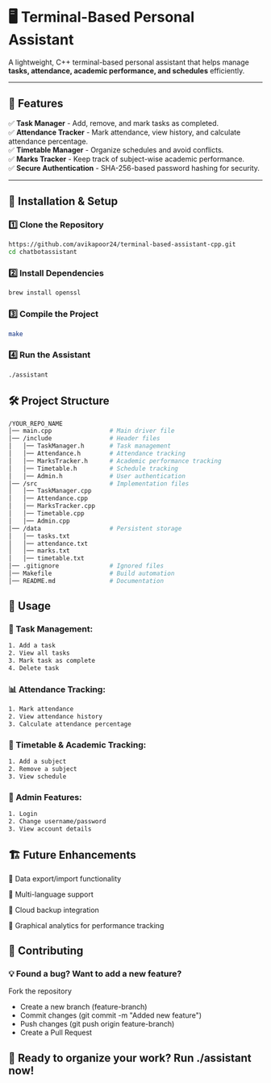 # 🖥️ Terminal-Based Personal Assistant

A lightweight, C++ terminal-based personal assistant that helps manage **tasks, attendance, academic performance, and schedules** efficiently.

---

## 📜 Features

✅ **Task Manager** - Add, remove, and mark tasks as completed.  
✅ **Attendance Tracker** - Mark attendance, view history, and calculate attendance percentage.  
✅ **Timetable Manager** - Organize schedules and avoid conflicts.  
✅ **Marks Tracker** - Keep track of subject-wise academic performance.  
✅ **Secure Authentication** - SHA-256-based password hashing for security.

---

## 🚀 Installation & Setup

### **1️⃣ Clone the Repository**

```bash
https://github.com/avikapoor24/terminal-based-assistant-cpp.git
cd chatbotassistant
```

### **2️⃣ Install Dependencies**

```bash
brew install openssl
```

### **3️⃣ Compile the Project**

```bash
make
```

### **4️⃣ Run the Assistant**

```bash
./assistant
```

## 🛠️ Project Structure
```bash
/YOUR_REPO_NAME
│── main.cpp                # Main driver file
│── /include                # Header files
│   │── TaskManager.h       # Task management
│   │── Attendance.h        # Attendance tracking
│   │── MarksTracker.h      # Academic performance tracking
│   │── Timetable.h         # Schedule tracking
│   │── Admin.h             # User authentication
│── /src                    # Implementation files
│   │── TaskManager.cpp     
│   │── Attendance.cpp     
│   │── MarksTracker.cpp   
│   │── Timetable.cpp      
│   │── Admin.cpp          
│── /data                   # Persistent storage
│   │── tasks.txt
│   │── attendance.txt
│   │── marks.txt
│   │── timetable.txt
│── .gitignore              # Ignored files
│── Makefile                # Build automation
│── README.md               # Documentation
```

## 📝 Usage
### **📌 Task Management:**

```bash
1. Add a task  
2. View all tasks  
3. Mark task as complete  
4. Delete task 
```

### **📊 Attendance Tracking:**

```bash
1. Mark attendance  
2. View attendance history  
3. Calculate attendance percentage  
```

### **📅 Timetable & Academic Tracking:**

```bash
1. Add a subject  
2. Remove a subject  
3. View schedule  
```

### **🔐 Admin Features:**

```bash
1. Login  
2. Change username/password  
3. View account details  
```

## 🏗️ Future Enhancements
🚀 Data export/import functionality

🚀 Multi-language support

🚀 Cloud backup integration

🚀 Graphical analytics for performance tracking

## 🤝 Contributing
### 💡 Found a bug? Want to add a new feature?
Fork the repository
- Create a new branch (feature-branch)
- Commit changes (git commit -m "Added new feature")
- Push changes (git push origin feature-branch)
- Create a Pull Request

## 🚀 Ready to organize your work? Run ./assistant now!
